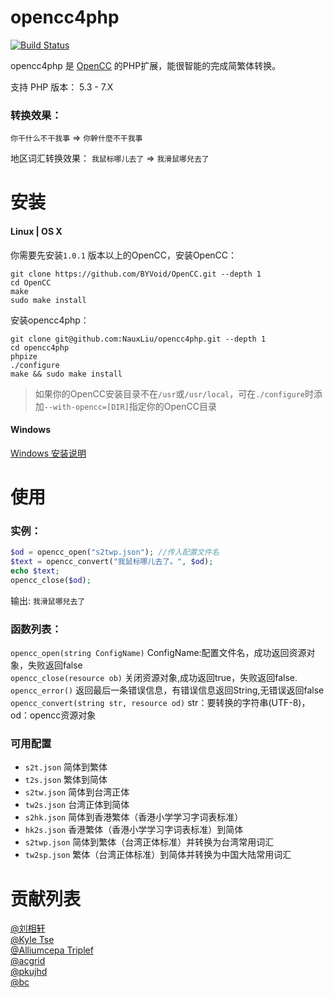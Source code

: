 # opencc4php

[![Build Status](https://travis-ci.org/NauxLiu/opencc4php.svg?branch=master)](https://travis-ci.org/NauxLiu/opencc4php)

opencc4php 是 [OpenCC](https://github.com/BYVoid/OpenCC) 的PHP扩展，能很智能的完成简繁体转换。 

支持 PHP 版本： 5.3 - 7.X

### 转换效果：

`你干什么不干我事` => `你幹什麼不干我事`

地区词汇转换效果：
`我鼠标哪儿去了` => `我滑鼠哪兒去了`

# 安装

#### Linux | OS X

你需要先安装`1.0.1` 版本以上的OpenCC，安装OpenCC：
```
git clone https://github.com/BYVoid/OpenCC.git --depth 1
cd OpenCC
make
sudo make install
```
安装opencc4php：
```
git clone git@github.com:NauxLiu/opencc4php.git --depth 1
cd opencc4php
phpize
./configure
make && sudo make install
```
>如果你的OpenCC安装目录不在`/usr`或`/usr/local`，可在`./configure`时添加`--with-opencc=[DIR]`指定你的OpenCC目录


#### Windows
[Windows 安装说明](https://github.com/NauxLiu/opencc4php/pull/16)

# 使用

### 实例：
```php
$od = opencc_open("s2twp.json"); //传入配置文件名
$text = opencc_convert("我鼠标哪儿去了。", $od);
echo $text;
opencc_close($od);
```
输出:
`我滑鼠哪兒去了`

### 函数列表：

`opencc_open(string ConfigName)`  ConfigName:配置文件名，成功返回资源对象，失败返回false  
`opencc_close(resource ob)`  关闭资源对象,成功返回true，失败返回false.   
`opencc_error()` 返回最后一条错误信息，有错误信息返回String,无错误返回false  
`opencc_convert(string str, resource od)` str：要转换的字符串(UTF-8)，od：opencc资源对象  


### 可用配置
* `s2t.json` 简体到繁体 
* `t2s.json` 繁体到简体 
* `s2tw.json` 简体到台湾正体 
* `tw2s.json` 台湾正体到简体 
* `s2hk.json` 简体到香港繁体（香港小学学习字词表标准） 
* `hk2s.json` 香港繁体（香港小学学习字词表标准）到简体 
* `s2twp.json` 简体到繁体（台湾正体标准）并转换为台湾常用词汇 
* `tw2sp.json` 繁体（台湾正体标准）到简体并转换为中国大陆常用词汇

# 贡献列表
[@刘相轩](https://github.com/NauxLiu)  
[@Kyle Tse](https://github.com/shtse8)  
[@Alliumcepa Triplef](https://github.com/fffonion)  
[@acgrid](https://github.com/acgrid)  
[@pkujhd](https://github.com/pkujhd)  
[@bc](https://github.com/bclow)  

